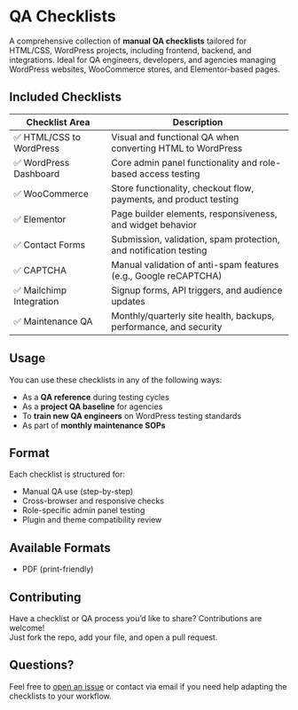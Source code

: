 # QA Checklists

A comprehensive collection of **manual QA checklists** tailored for HTML/CSS, WordPress projects, including frontend, backend, and integrations. Ideal for QA engineers, developers, and agencies managing WordPress websites, WooCommerce stores, and Elementor-based pages.


## Included Checklists

| Checklist Area              | Description |
|----------------------------|-------------|
| ✅ HTML/CSS to WordPress    | Visual and functional QA when converting HTML to WordPress |
| ✅ WordPress Dashboard      | Core admin panel functionality and role-based access testing |
| ✅ WooCommerce              | Store functionality, checkout flow, payments, and product testing |
| ✅ Elementor                | Page builder elements, responsiveness, and widget behavior |
| ✅ Contact Forms            | Submission, validation, spam protection, and notification testing |
| ✅ CAPTCHA                  | Manual validation of anti-spam features (e.g., Google reCAPTCHA) |
| ✅ Mailchimp Integration    | Signup forms, API triggers, and audience updates |
| ✅ Maintenance QA           | Monthly/quarterly site health, backups, performance, and security |


## Usage

You can use these checklists in any of the following ways:
- As a **QA reference** during testing cycles
- As a **project QA baseline** for agencies
- To **train new QA engineers** on WordPress testing standards
- As part of **monthly maintenance SOPs**


## Format

Each checklist is structured for:
- Manual QA use (step-by-step)
- Cross-browser and responsive checks
- Role-specific admin panel testing
- Plugin and theme compatibility review


## Available Formats
-  PDF (print-friendly)


## Contributing

Have a checklist or QA process you’d like to share? Contributions are welcome!  
Just fork the repo, add your file, and open a pull request.


## Questions?

Feel free to [open an issue](https://github.com/AlexKuchkov/Checklists/issues) or contact via email if you need help adapting the checklists to your workflow.

